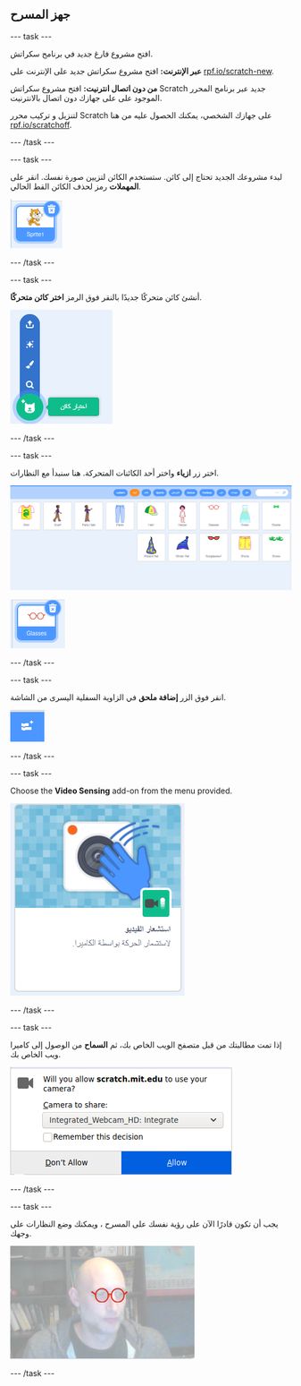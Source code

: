 ## جهز المسرح

--- task ---

افتح مشروع فارغ جديد في برنامج سكراتش.

**عبر الإنترنت:** افتح مشروع سكراتش جديد على الإنترنت على [rpf.io/scratch-new](https://rpf.io/scratch-new).

**من دون اتصال انترنيت:** افتح مشروع سكراتش Scratch جديد عبر برنامج المحرر الموجود على على جهازك دون اتصال بالانترنيت.

لتنزيل و تركيب محرر Scratch على جهازك الشخصي، يمكنك الحصول عليه من هنا [rpf.io/scratchoff](https://rpf.io/scratchoff).

--- /task ---

--- task ---

لبدء مشروعك الجديد تحتاج إلى كائن. ستستخدم الكائن لتزيين صورة نفسك. انقر على **المهملات** رمز لحذف الكائن القط الحالي.

![صورة تظهر أيقونة سلة المهملات على كائن القطة](images/delete-sprite.png)

--- /task ---

--- task ---

أنشئ كائن متحركًا جديدًا بالنقر فوق الرمز **اختر كائن متحركًا**.

![صورة تظهر أيقونة اختيار الكائنات المتحركة الموسعة](images/new-sprite.png)

--- /task ---

--- task ---

اختر زر **ازياء** واختر أحد الكائنات المتحركة. هنا سنبدأ مع النظارات.

![صورة تظهر كائنات الأزياء](images/fashion.png)

![صورة تظهر كائن النظارات](images/glasses.png)

--- /task ---

--- task ---

انقر فوق الزر **إضافة ملحق** في الزاوية السفلية اليسرى من الشاشة.

![صورة تظهر زر إضافة ملحق](images/add-extension.png)

--- /task ---

--- task ---

Choose the **Video Sensing** add-on from the menu provided.

![صورة توضح اختيار مكتبة ملحق الفيديو](images/video-extension.png)

--- /task ---

--- task ---

إذا تمت مطالبتك من قبل متصفح الويب الخاص بك، ثم **السماح** من الوصول إلى كاميرا ويب الخاص بك.

![صورة تظهر مطالبة المتصفح للسماح بالوصول إلى الكاميرا](images/allow-camera.png)

--- /task ---

--- task ---

يجب أن تكون قادرًا الآن على رؤية نفسك على المسرح ، ويمكنك وضع النظارات على وجهك.

![صورة تظهر رجلًا يرتدي نظارات فوق وجهه](images/man-with-glasses.png)

--- /task ---





